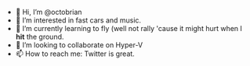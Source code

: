 - 👋 Hi, I’m @octobrian
- 👀 I’m interested in fast cars and music.
- 🌱 I’m currently learning to fly (well not rally 'cause it might hurt when I **hit** the ground.
- 💞️ I’m looking to collaborate on Hyper-V
- 📫 How to reach me: Twitter is great.

<!---
octobrian/octobrian is a ✨ special ✨ repository because its `README.md` (this file) appears on your GitHub profile.
You can click the Preview link to take a look at your changes.
--->
